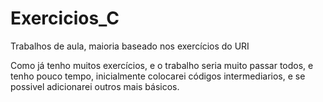 # Exercicios_C
Trabalhos de aula, maioria baseado nos exercícios do URI

Como já tenho muitos exercícios, e o trabalho seria muito passar todos, e tenho pouco tempo, inicialmente colocarei códigos
intermediarios, e se possivel adicionarei outros mais básicos.
